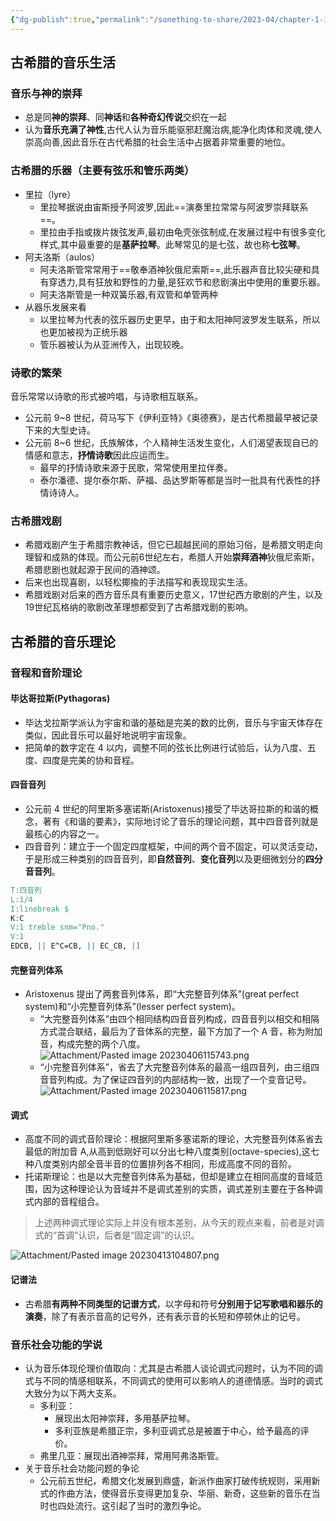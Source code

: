 ```yaml
---
{"dg-publish":true,"permalink":"/sonething-to-share/2023-04/chapter-1-1/","tags":["gardenEntry"]}
---
```


## 古希腊的音乐生活
### 音乐与神的崇拜
- 总是同**神的崇拜**、同**神话**和**各种奇幻传说**交织在一起
- 认为**音乐充满了神性**,古代人认为音乐能驱邪赶魔治病,能净化肉体和灵魂,使人崇高向善,因此音乐在古代希腊的社会生活中占据着非常重要的地位。
### 古希腊的乐器（主要有弦乐和管乐两类）
- 里拉（lyre）
	- 里拉琴据说由宙斯授予阿波罗,因此==演奏里拉常常与阿波罗崇拜联系==。
	- 里拉由手指或拨片拨弦发声,最初由龟壳张弦制成,在发展过程中有很多变化样式,其中最重要的是**基萨拉琴**。此琴常见的是七弦，故也称**七弦琴**。
- 阿夫洛斯（aulos）
	- 阿夫洛斯管常常用于==敬奉酒神狄俄尼索斯==,此乐器声音比较尖硬和具有穿透力,具有狂放和野性的力量,是狂欢节和悲剧演出中使用的重要乐器。
	- 阿夫洛斯管是一种双簧乐器,有双管和单管两种
- 从器乐发展来看
	- 以里拉琴为代表的弦乐器历史更早，由于和太阳神阿波罗发生联系，所以也更加被视为正统乐器
	- 管乐器被认为从亚洲传入，出现较晚。
### 诗歌的繁荣
音乐常常以诗歌的形式被吟唱，与诗歌相互联系。
- 公元前 9~8 世纪，荷马写下《伊利亚特》《奥德赛》，是古代希腊最早被记录下来的大型史诗。
- 公元前 8~6 世纪，氏族解体，个人精神生活发生变化，人们渴望表现自已的情感和意志，**抒情诗歌**因此应运而生。
	- 最早的抒情诗歌来源于民歌，常常使用里拉伴奏。
	- 泰尔潘德、提尔泰尔斯、萨福、品达罗斯等都是当时一批具有代表性的抒情诗诗人。
### 古希腊戏剧
- 希腊戏剧产生于希腊宗教神话，但它已超越民间的原始习俗，是希腊文明走向理智和成熟的体现。而公元前6世纪左右，希腊人开始**崇拜酒神**狄俄尼索斯，希腊悲剧也就起源于民间的酒神颂。
- 后来也出现喜剧，以轻松揶揄的手法描写和表现现实生活。
- 希腊戏剧对后来的西方音乐具有重要历史意义，17世纪西方歌剧的产生，以及19世纪瓦格纳的歌剧改革理想都受到了古希腊戏剧的影响。

## 古希腊的音乐理论
### 音程和音阶理论
#### 毕达哥拉斯(Pythagoras)
- 毕达戈拉斯学派认为宇宙和谐的基础是完美的数的比例，音乐与宇宙天体存在类似，因此音乐可以最好地说明宇宙现象。
- 把简单的数字定在 4 以内，调整不同的弦长比例进行试验后，认为八度、五度、四度是完美的协和音程。
#### 四音音列
- 公元前 4 世纪的阿里斯多塞诺斯(Aristoxenus)接受了毕达哥拉斯的和谐的概念，著有《和谐的要素》，实际地讨论了音乐的理论问题，其中四音音列就是最核心的内容之一。
- 四音音列：建立于一个固定四度框架，中间的两个音不固定，可以灵活变动，于是形成三种类别的四音音列，即**自然音列**、**变化音列**以及更细微划分的**四分音音列**。
```abc
T:四音列
L:1/4
I:linebreak $
K:C
V:1 treble snm="Pno."
V:1
EDCB, || E^C=CB, || EC_CB, |] 
```
#### 完整音列体系
- Aristoxenus 提出了两套音列体系，即“大完整音列体系”(great perfect system)和“小完整音列体系”(lesser perfect system)。
	- “大完整音列体系”由四个相同结构四音音列构成，四音音列以相交和相隔方式混合联结，最后为了音体系的完整，最下方加了一个 A 音，称为附加音，构成完整的两个八度。<br>![Attachment/Pasted image 20230406115743.png](/img/user/Attachment/Pasted%20image%2020230406115743.png)
	- “小完整音列体系”，省去了大完整音列体系的最高一组四音列，由三组四音音列构成。为了保证四音列的内部结构一致，出现了一个变音记号。<br> ![Attachment/Pasted image 20230406115817.png](/img/user/Attachment/Pasted%20image%2020230406115817.png)
#### 调式
- 高度不同的调式音阶理论：根据阿里斯多塞诺斯的理论，大完整音列体系省去最低的附加音 A,从高到低刚好可以分出七种八度类别(octave-species),这七种八度类别内部全音半音的位置排列各不相同，形成高度不同的音阶。
- 托诺斯理论：也是以大完整音列体系为基础，但却是建立在相同高度的音域范围，因为这种理论认为音域并不是调式差别的实质，调式差别主要在于各种调式内部的音程组合。

>上述两种调式理论实际上并没有根本差别，从今天的观点来看，前者是对调式的“首调”认识，后者是“固定调”的认识。

![Attachment/Pasted image 20230413104807.png](/img/user/Attachment/Pasted%20image%2020230413104807.png) 
#### 记谱法
- 古希腊**有两种不同类型的记谱方式**，以字母和符号**分别用于记写歌唱和器乐的演奏**，除了有表示音高的记号外，还有表示音的长短和停顿休止的记号。

### 音乐社会功能的学说
- 认为音乐体现伦理价值取向：尤其是古希腊人谈论调式问题时，认为不同的调式与不同的情感相联系，不同调式的使用可以影响人的道德情感。当时的调式大致分为以下两大支系。
	- 多利亚：
		- 展现出太阳神崇拜，多用基萨拉琴。
		- 多利亚族是希腊正宗，多利亚调式总是被置于中心，给予最高的评价。
	- 弗里几亚：展现出酒神崇拜，常用阿弗洛斯管。
- 关于音乐社会功能问题的争论
	- 公元前五世纪，希腊文化发展到鼎盛，新派作曲家打破传统规则，采用新式的作曲方法，使得音乐变得更加复杂、华丽、新奇，这些新的音乐在当时也四处流行。这引起了当时的激烈争论。